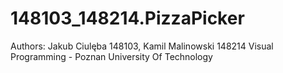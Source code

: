 # 148103_148214.PizzaPicker
Authors: Jakub Ciulęba 148103, Kamil Malinowski 148214
Visual Programming - Poznan University Of Technology
